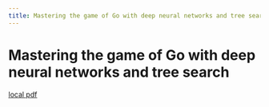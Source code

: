 ```yaml
---
title: Mastering the game of Go with deep neural networks and tree search
---
```


# Mastering the game of Go with deep neural networks and tree search

[local pdf](../../../pdfs/Mastering%20the%20game%20of%20Go%20with%20deep%20neural%20networks%20and%20tree%20search.pdf)
